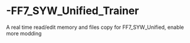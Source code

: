 # -FF7_SYW_Unified_Trainer
A real time read/edit memory and files copy for FF7_SYW_Unified, enable more modding
